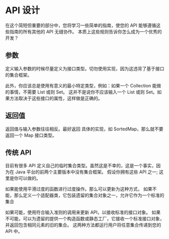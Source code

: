 # API 设计

在这个简短但重要的部分中，您将学习一些简单的指南，使您的 API 能够遵循这些指南的所有其他的 API 无缝协作。
本质上这些规则告诉你怎么成为一个优秀的开发？

## 参数
定义输入参数的时候尽量定义为接口类型。切勿使用实现，因为这违背了基于接口的集合框架。

此外，你应该总是使用有意义的最小特定类型，例如：如果一个 Collection 能做的事情，不需要 List 或则 Set。
这并不是说你不应该输入一个 List 或则 Set。如果方法取决于这些接口的属性，这样做是正确的。

## 返回值

返回值与输入参数往往相反。最好返回 具体的实现，如 SortedMap，那么就不要返回一个 Map 接口类型。

## 传统 API
目前有很多 API 定义自己的临时集合类型。虽然这是不幸的，这是一个事实，因为在 Java 平台的前两个主要版本中没有集合框架。
假设你拥有这些 API 之一; 这里是你可以做的。

如果能使用平滑过度的函数进行过度操作。那么可以更新为这种方式，
如果不能，那么定义一个适配器类，它包装遗留的集合对象之一，允许它作为一个标准的集合

如果可能，使用符合输入准则的调用来更新 API，以接收标准的接口对象。
如果不可能，可以为遗留的提供一个构造函数或静态工厂，它接收一个标准接口对象，并返回包含相同元素的旧的集合。
这两种方法都运行用户将任意集合传递到您的 API 中。
